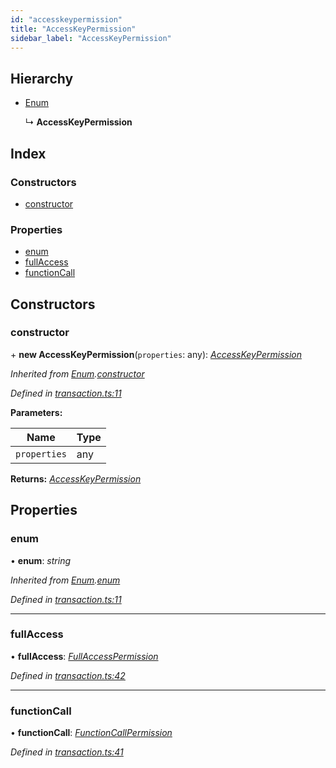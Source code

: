 ```yaml
---
id: "accesskeypermission"
title: "AccessKeyPermission"
sidebar_label: "AccessKeyPermission"
---
```


## Hierarchy

* [Enum](enum.md)

  ↳ **AccessKeyPermission**

## Index

### Constructors

* [constructor](accesskeypermission.md#constructor)

### Properties

* [enum](accesskeypermission.md#enum)
* [fullAccess](accesskeypermission.md#fullaccess)
* [functionCall](accesskeypermission.md#functioncall)

## Constructors

###  constructor

\+ **new AccessKeyPermission**(`properties`: any): *[AccessKeyPermission](accesskeypermission.md)*

*Inherited from [Enum](enum.md).[constructor](enum.md#constructor)*

*Defined in [transaction.ts:11](https://github.com/nearprotocol/nearlib/blob/88ad17d/src.ts/transaction.ts#L11)*

**Parameters:**

Name | Type |
------ | ------ |
`properties` | any |

**Returns:** *[AccessKeyPermission](accesskeypermission.md)*

## Properties

###  enum

• **enum**: *string*

*Inherited from [Enum](enum.md).[enum](enum.md#enum)*

*Defined in [transaction.ts:11](https://github.com/nearprotocol/nearlib/blob/88ad17d/src.ts/transaction.ts#L11)*

___

###  fullAccess

• **fullAccess**: *[FullAccessPermission](fullaccesspermission.md)*

*Defined in [transaction.ts:42](https://github.com/nearprotocol/nearlib/blob/88ad17d/src.ts/transaction.ts#L42)*

___

###  functionCall

• **functionCall**: *[FunctionCallPermission](functioncallpermission.md)*

*Defined in [transaction.ts:41](https://github.com/nearprotocol/nearlib/blob/88ad17d/src.ts/transaction.ts#L41)*
